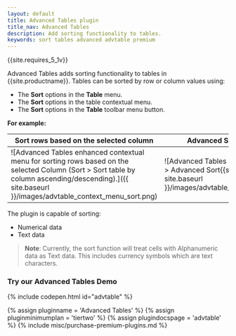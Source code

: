 ```yaml
---
layout: default
title: Advanced Tables plugin
title_nav: Advanced Tables
description: Add sorting functionality to tables.
keywords: sort tables advanced advtable premium
---
```


{{site.requires_5_1v}}

Advanced Tables adds sorting functionality to tables in {{site.productname}}. Tables can be sorted by row or column values using:

* The **Sort** options in the **Table** menu.
* The **Sort** options in the table contextual menu.
* The **Sort** options in the **Table** toolbar menu button.

**For example:**

| Sort rows based on the selected column                   | Advanced Sort Dialog                                 |
| -------------------------------------------------------- | ---------------------------------------------------- |
| ![Advanced Tables enhanced contextual menu for sorting rows based on the selected Column (Sort > Sort table by column ascending/descending).]({{ site.baseurl }}/images/advtable_context_menu_sort.png) | ![Advanced Tables sort dialog (Sort > Advanced Sort{{site.ellps}}).]({{ site.baseurl }}/images/advtable_dialog_sort.png) |

The plugin is capable of sorting:

* Numerical data
* Text data

> **Note**: Currently, the sort function will treat cells with Alphanumeric data as Text data. This includes currency symbols which are text characters.

### Try our Advanced Tables Demo
{% include codepen.html id="advtable" %}

{% assign pluginname = 'Advanced Tables' %}
{% assign pluginminimumplan = 'tiertwo' %}
{% assign plugindocspage = 'advtable' %}
{% include misc/purchase-premium-plugins.md %}
